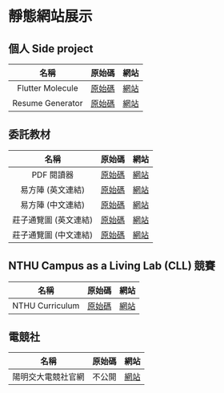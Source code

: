 # 靜態網站展示

## 個人 Side project
名稱 | 原始碼 | 網站
:---: | :---: | :---:
Flutter Molecule | [原始碼](https://github.com/ConnectionOuOb/FlutterMol) | [網站](https://connectionouob.github.io/FlutterMol/)
Resume Generator | [原始碼](https://github.com/ConnectionOuOb/Resume_Generator) | [網站](https://connectionouob.github.io/resume-generator/)

## 委託教材
名稱 | 原始碼 | 網站
:---: | :---: | :---:
PDF 閱讀器 | [原始碼](https://github.com/ConnectionOuOb/PDF_Viewer) | [網站](https://connectionouob.github.io/ebook/)
易方陣 (英文連結) | [原始碼](https://github.com/ConnectionOuOb/YiFangJhen) | [網站](https://connectionouob.github.io/YiFangJhen/)
易方陣 (中文連結) | [原始碼](https://github.com/ConnectionOuOb/YiFangJhen) | [網站](https://connectionouob.github.io/易方陣/)
莊子通覽圖 (英文連結) | [原始碼](https://github.com/ConnectionOuOb/Zhuangzi) | [網站](https://connectionouob.github.io/zhuangzi/)
莊子通覽圖 (中文連結) | [原始碼](https://github.com/ConnectionOuOb/Zhuangzi) | [網站](https://connectionouob.github.io/莊子通覽圖/)

## NTHU Campus as a Living Lab (CLL) 競賽
名稱 | 原始碼 | 網站
:---: | :---: | :---:
NTHU Curriculum | [原始碼](https://github.com/NTHU-CLL/NTHU-Curriculum-System/) | [網站](https://connectionouob.github.io/NTHU_Curriculum/)

## 電競社
名稱 | 原始碼 | 網站
:---: | :---: | :---:
陽明交大電競社官網 | 不公開 | [網站](https://nycu-esports.blogspot.com/)
